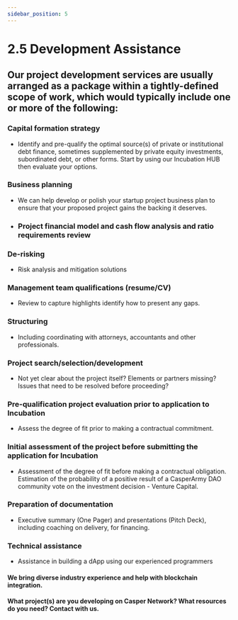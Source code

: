 ```yaml
---
sidebar_position: 5
---
```


# 2.5 Development Assistance

## Our project development services are usually arranged as a package within a tightly-defined scope of work, which would typically include one or more of the following:

### Capital formation strategy 
- Identify and pre-qualify the optimal source(s) of private or institutional debt finance, sometimes supplemented by private equity investments, subordinated debt, or other forms.  Start by using our Incubation HUB then evaluate your options.

### Business planning
- We can help develop or polish your startup project business plan to ensure that your proposed project gains the backing it deserves.
- ### Project financial model and cash flow analysis and ratio requirements review

### De-risking
- Risk analysis and mitigation solutions

### Management team qualifications (resume/CV)
- Review to capture highlights identify how to present any gaps.

### Structuring
- Including coordinating with attorneys, accountants and other professionals.

### Project search/selection/development
- Not yet clear about the project itself? Elements or partners missing? Issues that need to be resolved before proceeding?

### Pre-qualification project evaluation prior to application to Incubation
- Assess the degree of fit prior to making a contractual commitment.

### Initial assessment of the project before submitting the application for Incubation
- Assessment of the degree of fit before making a contractual obligation. Estimation of the probability of a positive result of a CasperArmy DAO community vote on the investment decision - Venture Capital.

### Preparation of documentation
- Executive summary (One Pager) and presentations (Pitch Deck), including coaching on delivery, for financing.

### Technical assistance
- Assistance in building a dApp using our experienced programmers

#### We bring diverse industry experience and help with blockchain integration.

#### What project(s) are you developing on Casper Network?  What resources do you need?  Contact with us.

